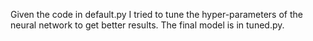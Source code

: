 Given the code in default.py I tried to tune the hyper-parameters of the neural network to get better results. The final model is in tuned.py.
